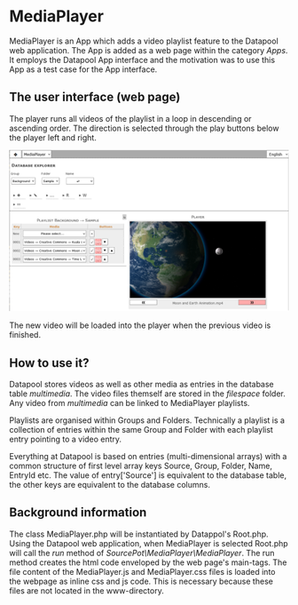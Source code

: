 # MediaPlayer
MediaPlayer is an App which adds a video playlist feature to the Datapool web application.
The App is added as a web page within the category *Apps*. It employs the Datapool App interface and the motivation was to use this App as a test case for the App interface.

## The user interface (web page)
The player runs all videos of the playlist in a loop in descending or ascending order.
The direction is selected through the play buttons below the player left and right.

![Web page screenshot](./assets/sample-playlist.png)

The new video will be loaded into the player when the previous video is finished. 

## How to use it?
Datapool stores videos as well as other media as entries in the database table *multimedia*.
The video files themself are stored in the *filespace* folder. Any video from *multimedia* can be linked to MediaPlayer playlists.

Playlists are organised within Groups and Folders.
Technically a playlist is a collection of entries within the same Group and Folder with each playlist entry pointing to a video entry.

Everything at Datapool is based on entries (multi-dimensional arrays) with a common structure of first level array keys Source, Group, Folder, Name, EntryId etc.
The value of entry\[\'Source\'\] is equivalent to the database table, the other keys are equivalent to the database columns.

## Background information
The class MediaPlayer.php will be instantiated by Datappol\'s Root.php.
Using the Datapool web application, when MediaPlayer is selected Root.php will call the *run* method of *SourcePot\MediaPlayer\MediaPlayer*.
The run method creates the html code enveloped by the web page\'s main-tags.
The file content of the MediaPlayer.js and MediaPlayer.css files is loaded into the webpage as inline css and js code.
This is necessary because these files are not located in the www-directory.
